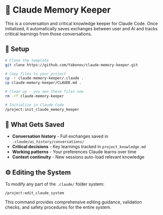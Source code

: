 # 🧠 Claude Memory Keeper

This is a conversation and critical knowledge keeper for Claude Code. Once initialized, it automatically saves exchanges between user and AI and tracks critical learnings from those conversations.

## 🚀 Setup

```bash
# Clone the template
git clone https://github.com/Yabonev/claude-memory-keeper.git

# Copy files to your project
cp -r claude-memory-keeper/.claude .
cp claude-memory-keeper/CLAUDE.md .

# Clean up - you own these files now
rm -rf claude-memory-keeper

# Initialize in Claude Code
/project:init_claude_memory_keeper
```

## 📁 What Gets Saved

- **Conversation history** - Full exchanges saved in `.claude/ai_history/conversations/`
- **Critical decisions** - Key learnings tracked in `project_knowledge.md`
- **Working patterns** - Your preferences Claude learns over time
- **Context continuity** - New sessions auto-load relevant knowledge

## ⚙️ Editing the System

To modify any part of the `.claude/` folder system:

```
/project:edit_claude_system
```

This command provides comprehensive editing guidance, validation checks, and safety procedures for the entire system.
